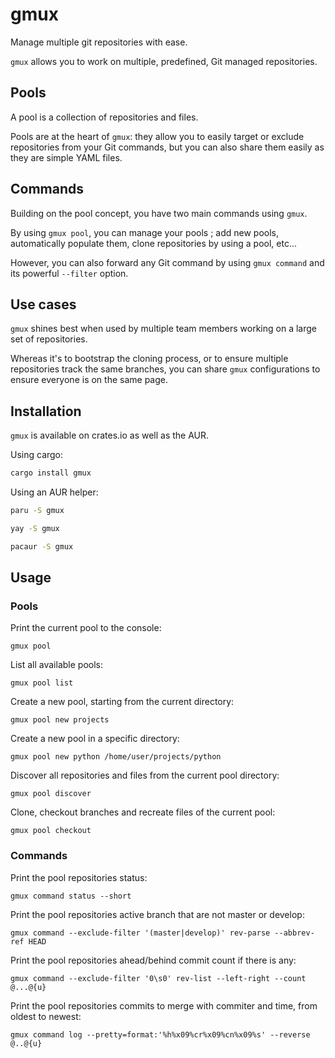 # gmux

Manage multiple git repositories with ease.

`gmux` allows you to work on multiple, predefined, Git managed repositories.

## Pools

A pool is a collection of repositories and files.

Pools are at the heart of `gmux`: they allow you to easily target or exclude
repositories from your Git commands, but you can also share them easily as they
are simple YAML files.

## Commands

Building on the pool concept, you have two main commands using `gmux`.

By using `gmux pool`, you can manage your pools ; add new pools, automatically
populate them, clone repositories by using a pool, etc...

However, you can also forward any Git command by using `gmux command` and its
powerful `--filter` option.

## Use cases

`gmux` shines best when used by multiple team members working on a large set
of repositories.

Whereas it's to bootstrap the cloning process, or to ensure multiple
repositories track the same branches, you can share `gmux` configurations
to ensure everyone is on the same page.

## Installation

`gmux` is available on crates.io as well as the AUR.

Using cargo:

```sh
cargo install gmux
```

Using an AUR helper:

```sh
paru -S gmux
```

```sh
yay -S gmux
```

```sh
pacaur -S gmux
```

## Usage

### Pools

Print the current pool to the console:

`gmux pool`

List all available pools:

`gmux pool list`

Create a new pool, starting from the current directory:

`gmux pool new projects`

Create a new pool in a specific directory:

`gmux pool new python /home/user/projects/python`

Discover all repositories and files from the current pool directory:

`gmux pool discover`

Clone, checkout branches and recreate files of the current pool:

`gmux pool checkout`

### Commands

Print the pool repositories status:

`gmux command status --short`

Print the pool repositories active branch that are not master or develop:

`gmux command --exclude-filter '(master|develop)' rev-parse --abbrev-ref HEAD`

Print the pool repositories ahead/behind commit count if there is any:

`gmux command --exclude-filter '0\s0' rev-list --left-right --count @...@{u}`

Print the pool repositories commits to merge with commiter and time, from oldest to newest:

`gmux command log --pretty=format:'%h%x09%cr%x09%cn%x09%s' --reverse @..@{u}`
